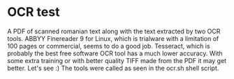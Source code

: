 OCR test
========

A PDF of scanned romanian text along with the text extracted by two OCR tools.
ABBYY Finereader 9 for Linux, which is trialware with a limitation of 100 pages or commercial, seems to do a good job.
Tesseract,  which is probably the best free software OCR tool has a much lower accuracy. With some extra training or with better quality TIFF made from the PDF it may get better. Let's see :)
The tools were called as seen in the ocr.sh shell script.
